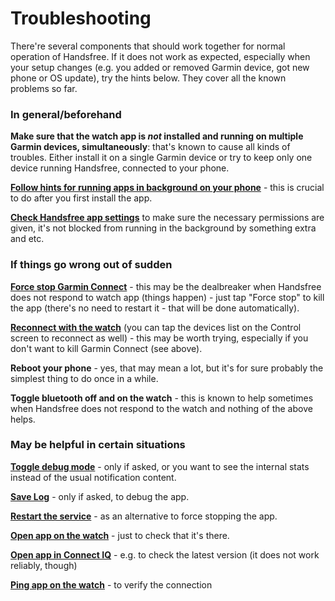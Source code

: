 # Troubleshooting

There're several components that should work together for normal operation of Handsfree. If it does not work as expected, especially when your setup changes (e.g. you added or removed Garmin device, got new phone or OS update), try the hints below. They cover all the known problems so far.

### In general/beforehand

**Make sure that the watch app is _not_ installed and running on multiple Garmin devices, simultaneously**: that's known to cause all kinds of troubles. Either install it on a single Garmin device or try to keep only one device running Handsfree, connected to your phone.

**[Follow hints for running apps in background on your phone](do://doki)** - this is crucial to do after you first install the app.

**[Check Handsfree app settings](do://settings)** to make sure the necessary permissions are given, it's not blocked from running in the background by something extra and etc.

### If things go wrong out of sudden

**[Force stop Garmin Connect](do://garmin-connect-settings)** - this may be the dealbreaker when Handsfree does not respond to watch app (things happen) - just tap "Force stop" to kill the app (there's no need to restart it - that will be done automatically).

**[Reconnect with the watch](do://reconnect-connectiq)** (you can tap the devices list on the Control screen to reconnect as well) - this may be worth trying, especially if you don't want to kill Garmin Connect (see above).

**Reboot your phone** - yes, that may mean a lot, but it's for sure probably the simplest thing to do once in a while.

**Toggle bluetooth off and on the watch** - this is known to help sometimes when Handsfree does not respond to the watch and nothing of the above helps.

### May be helpful in certain situations

**[Toggle debug mode](do://toggle-debug-mode)** - only if asked, or you want to see the internal stats instead of the usual notification content.

**[Save Log](do://share-log)** - only if asked, to debug the app.

**[Restart the service](do://restart-service)** - as an alternative to force stopping the app.

**[Open app on the watch](do://open-watch-app)** - just to check that it's there.

**[Open app in Connect IQ](do://open-app-in-store)** - e.g. to check the latest version (it does not work reliably, though)

**[Ping app on the watch](do://ping)** - to verify the connection
